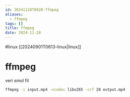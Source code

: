 ```yaml
---
id: 20241128T0920-ffmpeg
aliases:
  - ffmpeg
tags: []
title: ffmpeg
date: 2024-11-28
---
```


#linux [[20240901T0613-linux|linux]]

# ffmpeg

veri smol fil

```sh
ffmpeg -i input.mp4 -vcodec libx265 -crf 28 output.mp4
```
